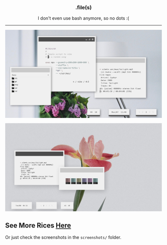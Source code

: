 <h3 align="center">.file(s)</h3>
<p align="center">I don't even use bash anymore, so no dots :(</p>

***

<p align="center"

![img](screenshots/what7.png)

</p>

<p align="center"

![img](screenshots/what9.png)

</p>

## See More Rices [Here](https://co1ncidence.github.io/rices/)
Or just check the screenshots in the `screenshots/` folder.
